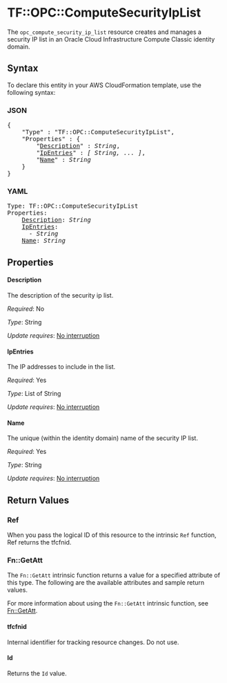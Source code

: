 # TF::OPC::ComputeSecurityIpList

The ``opc_compute_security_ip_list`` resource creates and manages a security IP list in an Oracle Cloud Infrastructure Compute Classic identity domain.

## Syntax

To declare this entity in your AWS CloudFormation template, use the following syntax:

### JSON

<pre>
{
    "Type" : "TF::OPC::ComputeSecurityIpList",
    "Properties" : {
        "<a href="#description" title="Description">Description</a>" : <i>String</i>,
        "<a href="#ipentries" title="IpEntries">IpEntries</a>" : <i>[ String, ... ]</i>,
        "<a href="#name" title="Name">Name</a>" : <i>String</i>
    }
}
</pre>

### YAML

<pre>
Type: TF::OPC::ComputeSecurityIpList
Properties:
    <a href="#description" title="Description">Description</a>: <i>String</i>
    <a href="#ipentries" title="IpEntries">IpEntries</a>: <i>
      - String</i>
    <a href="#name" title="Name">Name</a>: <i>String</i>
</pre>

## Properties

#### Description

The description of the security ip list.

_Required_: No

_Type_: String

_Update requires_: [No interruption](https://docs.aws.amazon.com/AWSCloudFormation/latest/UserGuide/using-cfn-updating-stacks-update-behaviors.html#update-no-interrupt)

#### IpEntries

The IP addresses to include in the list.

_Required_: Yes

_Type_: List of String

_Update requires_: [No interruption](https://docs.aws.amazon.com/AWSCloudFormation/latest/UserGuide/using-cfn-updating-stacks-update-behaviors.html#update-no-interrupt)

#### Name

The unique (within the identity domain) name of the security IP list.

_Required_: Yes

_Type_: String

_Update requires_: [No interruption](https://docs.aws.amazon.com/AWSCloudFormation/latest/UserGuide/using-cfn-updating-stacks-update-behaviors.html#update-no-interrupt)

## Return Values

### Ref

When you pass the logical ID of this resource to the intrinsic `Ref` function, Ref returns the tfcfnid.

### Fn::GetAtt

The `Fn::GetAtt` intrinsic function returns a value for a specified attribute of this type. The following are the available attributes and sample return values.

For more information about using the `Fn::GetAtt` intrinsic function, see [Fn::GetAtt](https://docs.aws.amazon.com/AWSCloudFormation/latest/UserGuide/intrinsic-function-reference-getatt.html).

#### tfcfnid

Internal identifier for tracking resource changes. Do not use.

#### Id

Returns the <code>Id</code> value.

